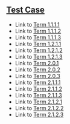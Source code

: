 ## [Test Case](#test-case)

*   Link to [Term 1.1.1.1](./chapter-1/RE-RE-1-1/page-1-1-1.md#term-1111)
*   Link to [Term 1.1.1.2](./chapter-1/RE-RE-1-1/page-1-1-1.md#term-1112)
*   Link to [Term 1.1.1.3](./chapter-1/RE-RE-1-1/page-1-1-1.md#term-1113)
*   Link to [Term 1.2.1.1](./chapter-1/RE-RE-1-2/page-1-2-1.md#term-1211)
*   Link to [Term 1.2.1.2](./chapter-1/RE-RE-1-2/page-1-2-1.md#term-1212)
*   Link to [Term 1.2.1.3](./chapter-1/RE-RE-1-2/page-1-2-1.md#term-1213)
*   Link to [Term 2.0.1](./chapter-2/page-2-0.md#term-201)
*   Link to [Term 2.0.2](./chapter-2/page-2-0.md#term-202)
*   Link to [Term 2.0.3](./chapter-2/page-2-0.md#term-203)
*   Link to [Term 2.1.1.1](./chapter-2/RE-RE-2-1/page-2-1-1.md#term-2111)
*   Link to [Term 2.1.1.2](./chapter-2/RE-RE-2-1/page-2-1-1.md#term-2112)
*   Link to [Term 2.1.1.3](./chapter-2/RE-RE-2-1/page-2-1-1.md#term-2113)
*   Link to [Term 2.1.2.1](./chapter-2/RE-RE-2-1/page-2-1-2.md#term-2121)
*   Link to [Term 2.1.2.2](./chapter-2/RE-RE-2-1/page-2-1-2.md#term-2122)
*   Link to [Term 2.1.2.3](./chapter-2/RE-RE-2-1/page-2-1-2.md#term-2123)
